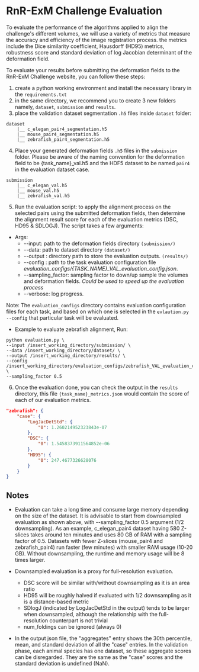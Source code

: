 # RnR-ExM Challenge Evaluation

To evaluate the performance of the algorithms applied to align the challenge's different volumes, we will use a variety of metrics that measure the accuracy and efficiency of the image registration process. the metrics include the Dice similarity coefficient, Hausdorff (HD95) metrics, robustness score and standard deviation of log Jacobian determinant of the deformation field.

To evaluate your results before submitting the deformation fields to the RnR-ExM Challenge website, you can follow these steps:

1. create a python working environment and install the necessary library in the `requirements.txt`
2. in the same directory, we recommend you to create 3 new folders namely, `dataset`, `submission` and `results`.
3.  place the validation dataset segmentation `.h5` files inside `dataset` folder: 
```
dataset
    |__ c_elegan_pair4_segmentation.h5
    |__ mouse_pair4_segmentation.h5
    |__ zebrafish_pair4_segmentation.h5
```
4. Place your generated deformation fields `.h5` files in the `submission` folder. Please be aware of the naming convention for the deformation field to be {task_name}_val.h5 and the HDF5 dataset to be named `pair4` in the evaluation dataset case.

```
submission
    |__ c_elegan_val.h5
    |__ mouse_val.h5
    |__ zebrafish_val.h5
```


5. Run the evaluation script: to apply the alignment process on the selected pairs using the submitted deformation fields, then determine the alignment result score for each of the evaluation metrics (DSC, HD95 & SDLOGJ). The script takes a few arguments:   

- Args:
    - --input: path to the deformation fields directory `(submission/)`
    - --data: path to dataset directory `(dataset/)`
    - --output : directory path to store the evaluation outputs. `(results/)`
    - --config : path to the task evaluation configuration file *evaluation_configs/{TASK_NAME}_VAL_evaluation_config.json*.
    - --sampling_factor: sampling factor to down/up sample the volumes and deformation fields. *Could be used to speed up the evaluation process*
    - --verbose: log progress. 

Note: The `evaluation_configs` directory contains evaluation configuration files for each task, and based on which one is selected in the  `evlaution.py --config` that particular task will be evaluated.   

- Example to evaluate zebrafish alignment, Run:

```
python evaluation.py \
--input /insert_working_directory/submission/ \
--data /insert_working_directory/dataset/ \
--output /insert_working_directory/results/ \
--config /insert_working_directory/evaluation_configs/zebrafish_VAL_evaluation_config.json \
--sampling_factor 0.5 
```

6. Once the evaluation done, you can check the output in the `results` directory, this file `{task_name}_metrics.json` would contain the score of each of our evaluation metrics. 

```json
"zebrafish": {
    "case": {
        "LogJacDetStd": {
            "0": 1.260214952323843e-07
        },
        "DSC": {
            "0": 1.5458373911564852e-06
        },
        "HD95": {
            "0": 247.4677326628076
        }
    }
}
```

## Notes
* Evaluation can take a long time and consume large memory depending on the size of the dataset. It is advisable to start from downsampled evaluation as shown above, with --sampling_factor 0.5 argument (1/2 downsampling). As an example, c_elegan_pair4 dataset having 580 Z-slices takes around ten minutes and uses 80 GB of RAM with a sampling factor of 0.5. Datasets with fewer Z-slices (mouse_pair4 and zebrafish_pair4) run faster (few minutes) with smaller RAM usage (10-20 GB). Without downsampling, the runtime and memory usage will be 8 times larger.

* Downsampled evaluation is a proxy for full-resolution evaluation.
  * DSC score will be similar with/without downsampling as it is an area ratio
  * HD95 will be roughly halved if evaluated with 1/2 downsampling as it is a distance-based metric
  * SDlogJ (indicated by LogJacDetStd in the output) tends to be larger when downsampled, although the relationship with the full-resolution counterpart is not trivial
  * num_foldings can be ignored (always 0)

* In the output json file, the "aggregates" entry shows the 30th percentile, mean, and standard deviation of all the "case" entries. In the validation phase, each animal species has one dataset, so these aggregate scores can be disregarded. They are the same as the "case" scores and the standard deviation is undefined (NaN).
